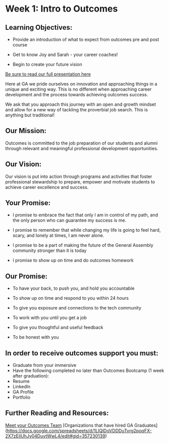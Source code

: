 # Week 1: Intro to Outcomes

## Learning Objectives:

* Provide an introduction of what to expect from outcomes pre and post course

* Get to know Joy and Sarah - your career coaches! 

* Begin to create your future vision 

[Be sure to read our full presentation here](https://github.com/ga-dc/outcomes/blob/master/roadmap/week01/OUTCOMES%20DC%20INTRO%20PRESENTATION.pdf) 

Here at GA we pride ourselves on innovation and approaching things in a unique and exciting way. This is no different when approaching career development and the process towards achieving outcomes success. 

We ask that you approach this journey with an open and growth mindset and allow for a new way of tackling the proverbial job search. This is anything but traditional!


## Our Mission:

Outcomes is committed to the job preparation of our students and alumni through relevant and meaningful professional development opportunities.

## Our Vision:

Our vision is put into action through programs and activities that foster professional stewardship to prepare, empower and motivate students to achieve career excellence and success.

## Your Promise: 
* I promise to embrace the fact that only I am in control of my path, and the only person who can guarantee my success is me.

* I promise to remember that while changing my life is going to feel hard, scary, and lonely at times, I am never alone.

* I promise to be a part of making the future of the General Assembly community stronger than it is today

* I promise to show up on time and do outcomes homework

## Our Promise: 
* To have your back, to push you, and hold you accountable

* To show up on time and respond to you within 24 hours

* To give you exposure and connections to the tech community

* To work with you until you get a job

* To give you thoughtful and useful feedback

* To be honest with you 

## In order to receive outcomes support you must: 
* Graduate from your immersive 
* Have the following completed no later than Outcomes Bootcamp (1 week after graduation): 
* Resume 
* LinkedIn 
* GA Profile 
* Portfolio

## Further Reading and Resources: 
[Meet your Outcomes Team](https://github.com/ga-dc/outcomes/blob/master/outcomes-intro.md) 
[Organizations that have hired GA Graduates] (https://docs.google.com/spreadsheets/d/1LlQlDoVDDDuTvrg2poqFX-2X7zEilUhJy04DuytWwL4/edit#gid=357230139) 

